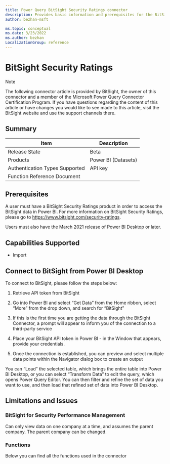 ```yaml
---
title: Power Query BitSight Security Ratings connector
description: Provides basic information and prerequisites for the BitSight Security Ratings connector, descriptions of the optional input parameters, and discusses limitations and issues you might encounter.
author: bezhan-msft

ms.topic: conceptual
ms.date: 3/23/2022
ms.author: bezhan
LocalizationGroup: reference
---
```


# BitSight Security Ratings

>[!Note]
>The following connector article is provided by BitSight, the owner of this connector and a 
member of the Microsoft Power Query Connector Certification Program. If you have questions 
regarding the content of this article or have changes you would like to see made to this article, visit the BitSight website and use the support channels there.

## Summary

| Item | Description |
| ------ | ------ |
| Release State | Beta |
| Products | Power BI (Datasets) |
| Authentication Types Supported | API key |
| Function Reference Document |  |

## Prerequisites

A user must have a BitSight Security Ratings product in order to access the BitSight data in Power BI. For more information on BitSight Security Ratings, please go to https://www.bitsight.com/security-ratings. 

Users must also have the March 2021 release of Power BI Desktop or later. 

## Capabilities Supported

* Import

## Connect to BitSight from Power BI Desktop

To connect to BitSight, please follow the steps below: 

1.	Retrieve API token from BitSight 

2.  Go into Power BI and select “Get Data” from the Home ribbon, select “More” from the drop down, and search for “BitSight”

3.  If this is the first time you are getting the data through the BitSight Connector, a prompt will appear to inform you of the connection to a third-party service

4.  Place your BitSight API token in Power BI - in the Window that appears, provide your credentials.

5.	Once the connection is established, you can preview and select multiple data points within the Navigator dialog box to create an output

You can “Load” the selected table, which brings the entire table into Power BI Desktop, or you can select “Transform Data” to edit the query, which opens Power Query Editor. You can then filter and refine the set of data you want to use, and then load that refined set of data into Power BI Desktop.

## Limitations and Issues

### BitSight for Security Performance Management

Can only view data on one company at a time, and assumes the parent company. The parent company can be changed.  

### Functions

Below you can find all the functions used in the connector